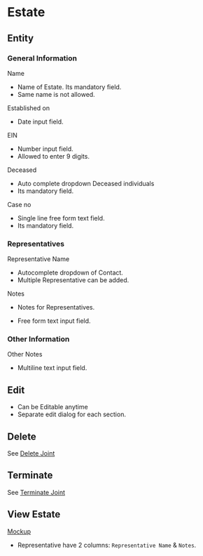 # Estate

## Entity

### General Information

Name 

- Name of Estate. Its mandatory field.
- Same name is not allowed.

Established on

- Date input field.

EIN 

- Number input field.
- Allowed to enter 9 digits.

Deceased 

- Auto complete dropdown Deceased individuals
- Its mandatory field.

Case no

- Single line free form text field.
- Its mandatory field.

### Representatives

Representative Name

- Autocomplete dropdown of Contact.
- Multiple Representative can be added.

Notes

- Notes for Representatives.

- Free form text input field.

### Other Information

Other Notes

- Multiline text input field.



## Edit

- Can be Editable anytime
- Separate edit dialog for each section.



## Delete

See [Delete Joint](../legal-entities/delete-legal-entity.md#estate)

## Terminate

See [Terminate Joint](../legal-entities/deceased-terminated-legal-entity.md#joint)

## View Estate

[Mockup](https://drive.google.com/file/d/1TIe7ESP_5QyyLQ-uhm-uKvhX186fAABU/view?usp=sharing)

- Representative have 2 columns: `Representative Name` & `Notes`.

